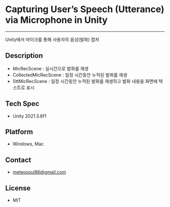 # Capturing User’s Speech (Utterance) via Microphone in Unity

___
Unity에서 마이크를 통해 사용자의 음성(발화) 캡처

## Description

- MicRecScene : 실시간으로 발화를 재생
- CollectedMicRecScene : 일정 시간동안 누적된 발화를 재생
- SttMicRecScene : 일정 시간동안 누적된 발화를 재생하고 발화 내용을 화면에 텍스트로 표시

## Tech Spec

- Unity 2021.3.6f1

## Platform

- Windows, Mac

## Contact

- meteosoul86@gmail.com

## License

- MIT
